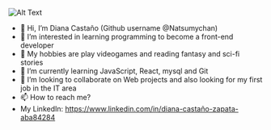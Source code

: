 
![Alt Text](/Natsumychan//assets/no%20adventure%20here_.gif)
-  👋 Hi, I’m Diana Castaño (Github username @Natsumychan)
-  👀 I’m interested in learning programming to become a front-end developer
-  :space_invader: My hobbies are play videogames and reading fantasy and sci-fi stories
-  🌱 I’m currently learning JavaScript, React, mysql and Git
-  💞️ I’m looking to collaborate on Web projects and also looking for my first job in the IT area
-  📫 How to reach me?
-  My LinkedIn: https://www.linkedin.com/in/diana-castaño-zapata-aba84284

